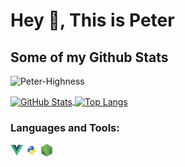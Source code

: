 # Hey 👋, This is Peter

## Some of my Github Stats
<p align=left> <img src=https://komarev.com/ghpvc/?username=Peter-Highness alt=Peter-Highness /> </p>

<a href="https://github.com/Peter-Highness">
  <img align="center" alt="GitHub Stats" src="https://github-readme-stats.vercel.app/api?username=Peter-Highness&show_icons=true&include_all_commits=true" />
</a>
<a href="https://github.com/Peter-Highness">
  <img align="center" alt="Top Langs" src="https://github-readme-stats.vercel.app/api/top-langs/?username=Peter-Highness&layout=compact" />
</a>

### Languages and Tools:

<code><img height="20" src="https://raw.githubusercontent.com/github/explore/80688e429a7d4ef2fca1e82350fe8e3517d3494d/topics/vue/vue.png" alt="java"></code>
<code><img height="20" src="https://raw.githubusercontent.com/github/explore/80688e429a7d4ef2fca1e82350fe8e3517d3494d/topics/python/python.png" alt="python"></code>
<code><img height="20" src="https://raw.githubusercontent.com/github/explore/80688e429a7d4ef2fca1e82350fe8e3517d3494d/topics/nodejs/nodejs.png" alt="cpp"></code>

